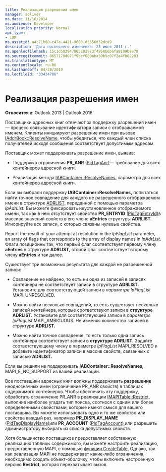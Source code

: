 ```yaml
---
title: Реализация разрешения имен
manager: soliver
ms.date: 11/16/2014
ms.audience: Developer
localization_priority: Normal
api_type:
- COM
ms.assetid: a4c71b08-c47a-4421-8603-d5356d32dca9
description: 'Дата последнего изменения: 23 июля 2011 г.'
ms.openlocfilehash: 15c1d502947865c02973f4950b6b6fa8109b8e78
ms.sourcegitcommit: 8657170d071f9bcf680aba50b9c07f2a4fb82283
ms.translationtype: MT
ms.contentlocale: ru-RU
ms.lasthandoff: 04/28/2019
ms.locfileid: "33434706"
---
```

# <a name="implementing-name-resolution"></a>Реализация разрешения имен

  
  
**Относится к**: Outlook 2013 | Outlook 2016 
  
Поставщики адресных книг отвечают за поддержку разрешения имен — процесс связывание идентификатора записи с отображаемой именем. Клиенты инициируют разрешение имен при вызове [IAddrBook::ResolveName,](iaddrbook-resolvename.md) чтобы убедиться, что каждый член списка получателей исходя сообщения соответствует допустимым адресам. 
  
Поставщик может поддерживать разрешение имен, выявив:
  
- Поддержка ограничения **PR_ANR** ([PidTagAnr)](pidtaganr-canonical-property.md)— требование для всех контейнеров адресной книги.
    
- Реализация метода [IABContainer::ResolveNames,](iabcontainer-resolvenames.md) параметра для всех контейнеров адресной книги. 
    
Если вы выбрали поддержку **IABContainer::ResolveNames,** попытаться найти точное совпадение для каждого не разрешенного отображаемом имени в структуре [ADRLIST,](adrlist.md) переданной с помощью параметра _lpAdrList._ Вы можете фиксировать неустановленное отображаемого имени, так как в нем отсутствует свойство **PR_ENTRYID** ([PidTagEntryId)](pidtagentryid-canonical-property.md)в массиве значений свойств в его члене **aEntries** структуры **ADRLIST.** Игнорируйте все записи, с которых связаны нулевые свойства. 
  
Report the result of your attempt at resolution in the  _lpFlagList_ parameter, an array of flags that corresponds to the array of display names in  _lpAdrList_. Флаги позиционны так, что первый флаг соответствует первому члену **aEntries** в структуре **ADRLIST,** второй флаг соответствует второму члену **aEntries** и так далее. 
  
Существует три возможных результата для каждой не разрешенной записи:
  
- Совпадение не найдено, то есть ни одна из записей в записях контейнера не соответствует записи в структуре **ADRLIST.** Установите для соответствующей записи в  _параметре lpFlagList_ MAPI_UNRESOLVED. 
    
- Можно найти несколько совпадений, то есть существует несколько записей контейнера, которые соответствуют записи в **структуре ADRLIST.** Установите для соответствующей записи в  _параметре lpFlagList_ MAPI_AMBIGUOUS. Не изменяя количество записей в структуре **ADRLIST.** 
    
- Можно найти точное совпадение, то есть только одна запись контейнера соответствует записи в **структуре ADRLIST.** Задайте соответствующему члену в параметре _lpFlagList_ MAPI_RESOLVED и добавьте идентификатор записи в массив свойств, связанных с записью **ADRLIST.** 
    
Если вы решили не поддерживать **IABContainer::ResolveNames,** MAPI_E_NO_SUPPORT из вашей реализации.
  
Все поставщики адресных книг должны поддерживать **разрешение** неоднозначных имен (ограничение PR_ANR свойств) в таблицах содержимого контейнеров. Чтобы обеспечить эту поддержку, обработать ограничение PR_ANR в реализации [IMAPITable::Restrict,](imapitable-restrict.md) выполнив наиболее угадать тип поиска, соотнося с одним или более определенными свойствами, которые имеют смысл для вашего поставщика. Вы можете использовать одно и то же свойство или свойства каждый раз, например **PR_DISPLAY_NAME** ([PidTagDisplayName)](pidtagdisplayname-canonical-property.md)или **PR_ACCOUNT** ([PidTagAccount),](pidtagaccount-canonical-property.md)или разрешить администратору выбирать из списка допустимых свойств. 
  
Хотя большинство поставщиков предоставляет собственную реализацию таблицы содержимого, вы можете настроить реализацию, предоставленную MAPI, с помощью [функции CreateTable.](createtable.md) Однако, так как реализация MAPI не поддерживает какие-либо ограничения, необходимо создать объект-оболочку, чтобы включить настроенную версию **Restrict,** которая перехватывает вызов. 
  

